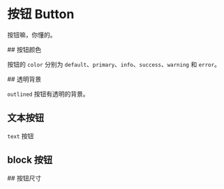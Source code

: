 # 按钮 Button

按钮嘛，你懂的。

<DRow>

</DRow>

<CodeBox>
## 按钮颜色

按钮的 `color` 分别为 `default`、`primary`、`info`、`success`、`warning` 和 `error`。

<template v-slot:demo>
  <div class="space-x-2 p-y-2">
    <DButton color="primary">Primary</DButton>
    <DButton color="secondary">Secondary</DButton>
    <DButton color="success">Success</DButton>
    <DButton color="info">Info</DButton>
    <DButton color="warning">Warning</DButton>
    <DButton color="danger">Danger</DButton>
    <DButton color="dark">Dark</DButton>
    <DButton color="light">Light</DButton>
  </div>
</template>

<template v-slot:code>

```vue
<template>
  <DButton color="primary">Primary</DButton>
  <DButton color="secondary">Secondary</DButton>
  <DButton color="success">Success</DButton>
  <DButton color="info">Info</DButton>
  <DButton color="warning">Warning</DButton>
  <DButton color="danger">Danger</DButton>
  <DButton color="dark">Dark</DButton>
  <DButton color="light">Light</DButton>
</template>
```

</template>
</CodeBox>

<CodeBox>
## 透明背景

`outlined` 按钮有透明的背景。

<template v-slot:demo>
  <div class="space-x-2 p-2">
    <DButton color="primary" outlined>Primary</DButton>
    <DButton color="secondary" outlined>Secondary</DButton>
    <DButton color="success" outlined>Success</DButton>
    <DButton color="info" outlined>Info</DButton>
    <DButton color="warning" outlined>Warning</DButton>
    <DButton color="danger" outlined>Danger</DButton>
    <DButton color="dark" outlined>Dark</DButton>
    <DButton color="light" outlined>Light</DButton>
  </div>
  <div class="space-x-2 bg-gray-800 p-2">
    <DButton color="primary" outlined>Primary</DButton>
    <DButton color="secondary" outlined>Secondary</DButton>
    <DButton color="success" outlined>Success</DButton>
    <DButton color="info" outlined>Info</DButton>
    <DButton color="warning" outlined>Warning</DButton>
    <DButton color="danger" outlined>Danger</DButton>
    <DButton color="dark" outlined>Dark</DButton>
    <DButton color="light" outlined>Light</DButton>
  </div>
</template>

<template v-slot:code>

```vue
<template>
  <DButton color="primary" outlined>Primary</DButton>
  <DButton color="secondary" outlined>Secondary</DButton>
  <DButton color="success" outlined>Success</DButton>
  <DButton color="info" outlined>Info</DButton>
  <DButton color="warning" outlined>Warning</DButton>
  <DButton color="danger" outlined>Danger</DButton>
  <DButton color="dark" outlined>Dark</DButton>
  <DButton color="light" outlined>Light</DButton>
</template>
```

</template>

</CodeBox>

<CodeBox>

## 文本按钮

`text` 按钮

<template v-slot:demo>
  <div class="space-x-2 p-2">
    <DButton color="primary" text>Primary</DButton>
    <DButton color="secondary" text>Secondary</DButton>
    <DButton color="success" text>Success</DButton>
    <DButton color="info" text>Info</DButton>
    <DButton color="warning" text>Warning</DButton>
    <DButton color="danger" text>Danger</DButton>
    <DButton color="dark" text>Dark</DButton>
    <DButton color="light" text>Light</DButton>
  </div>
</template>

<template v-slot:code>

```vue
<template>
  <DButton color="primary" text>Primary</DButton>
  <DButton color="secondary" text>Secondary</DButton>
  <DButton color="success" text>Success</DButton>
  <DButton color="info" text>Info</DButton>
  <DButton color="warning" text>Warning</DButton>
  <DButton color="danger" text>Danger</DButton>
  <DButton color="dark" text>Dark</DButton>
  <DButton color="light" text>Light</DButton>
</template>
```

</template>
</CodeBox>

<CodeBox>

## block 按钮

<template v-slot:demo>
  <div class="space-y-2 p-2 grid">
    <DButton>Primary</DButton>
    <DButton outlined>Outlined</DButton>
  </div>
</template>

<template v-slot:code>

```vue
<template>
  <div class="grid">
    <DButton>Primary</DButton>
    <DButton outlined>Outlined</DButton>
  </div>
</template>
```

</template>
</CodeBox>

<CodeBox>
## 按钮尺寸

<template v-slot:demo>
  <div class="p-2 space-x-2">
    <DButton size="large">Large</DButton>
    <DButton>Default</DButton>
    <DButton size="small">Small</DButton>
    <DButton size="small" outlined>Small</DButton>
    <DButton outlined>Default</DButton>
    <DButton size="large" outlined>Large</DButton>
  </div>
</template>

<template v-slot:code>

```vue
<template>
  <DButton size="large">Large</DButton>
  <DButton>Default</DButton>
  <DButton size="small">Small</DButton>
  <DButton size="small" outlined>Small</DButton>
  <DButton outlined>Default</DButton>
  <DButton size="large" outlined>Large</DButton>
</template>
```

</template>
</CodeBox>
